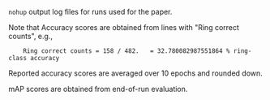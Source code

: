 `nohup` output log files for runs used for the paper.

Note that Accuracy scores are obtained from lines with "Ring correct counts", e.g.,

```
    Ring correct counts = 158 / 482.   = 32.780082987551864 % ring-class accuracy
```

Reported accuracy scores are averaged over 10 epochs and rounded down.

mAP scores are obtained from end-of-run evaluation.
